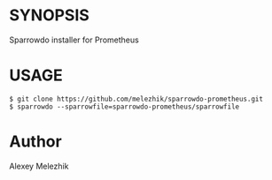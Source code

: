 # SYNOPSIS

Sparrowdo installer for Prometheus


# USAGE

```
$ git clone https://github.com/melezhik/sparrowdo-prometheus.git
$ sparrowdo --sparrowfile=sparrowdo-prometheus/sparrowfile
```

# Author

Alexey Melezhik



